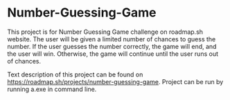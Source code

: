 # Number-Guessing-Game
This project is for Number Guessing Game challenge on roadmap.sh website. The user will be given a limited number of chances to guess the number. If the user guesses the number correctly, the game will end, and the user will win. Otherwise, the game will continue until the user runs out of chances.


Text description of this project can be found on https://roadmap.sh/projects/number-guessing-game. Project can be run by running a.exe in command line.
